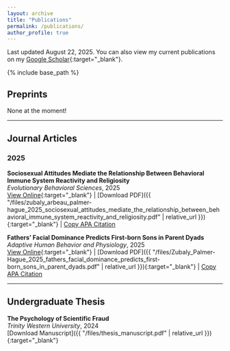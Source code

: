 ```yaml
---
layout: archive
title: "Publications"
permalink: /publications/
author_profile: true
---
```


Last updated August 22, 2025. You can also view my current publications on my [Google Scholar](https://scholar.google.com/citations?user=imQFC1cAAAAJ&hl=en){:target="_blank"}.

{% include base_path %}

## Preprints
None at the moment!

---
## Journal Articles

### 2025

**Sociosexual Attitudes Mediate the Relationship Between Behavioral Immune System Reactivity and Religiosity** <br> *Evolutionary Behavioral Sciences*, 2025 <br> [View Online](https://psycnet.apa.org/doi/10.1037/ebs0000388){:target="_blank"} | [Download PDF]({{ "/files/zubaly_arbeau_palmer-hague_2025_sociosexual_attitudes_mediate_the_relationship_between_behavioral_immune_system_reactivity_and_religiosity.pdf" | relative_url }}){:target="_blank"} | 
<a href="#" onclick="copyCitation('citation1'); return false;">Copy APA Citation</a>  
<span id="citation1" style="display:none;">
Zubaly, B., Arbeau, K., Palmer-Hague, J. (2025). Sociosexual Attitudes Mediate the Relationship Between Behavioral Immune System Reactivity and Religiosity. *Evolutionary Behavioral Sciences*, Online First Article. https://psycnet.apa.org/doi/10.1037/ebs0000388

**Fathers’ Facial Dominance Predicts First-born Sons in Parent Dyads** <br> *Adaptive Human Behavior and Physiology*, 2025 <br> [View Online](https://doi.org/10.1007/s40750-024-00254-1){:target="_blank"} | [Download PDF]({{ "/files/Zubaly_Palmer-Hague_2025_fathers_facial_dominance_predicts_first-born_sons_in_parent_dyads.pdf" | relative_url }}){:target="_blank"} | 
<a href="#" onclick="copyCitation('citation1'); return false;">Copy APA Citation</a>  
<span id="citation1" style="display:none;">
Zubaly, B., Palmer-Hague, J. (2025). Fathers’ facial dominance predicts first-born sons in parent dyads. *Adaptive Human Behavior and Physiology, 11*(1), 1. https://doi.org/10.1007/s40750-024-00254-1
</span>


---
## Undergraduate Thesis

**The Psychology of Scientific Fraud** <br> *Trinity Western University*, 2024 <br> [Download Manuscript]({{ "/files/thesis_manuscript.pdf" | relative_url }}){:target="_blank"}






<script>
  function copyCitation(id) {
    var citation = document.getElementById(id).textContent;
    navigator.clipboard.writeText(citation).then(function() {
      alert("Citation copied to clipboard.");
    }, function(err) {
      alert("Failed to copy citation.");
    });
  }
</script>
